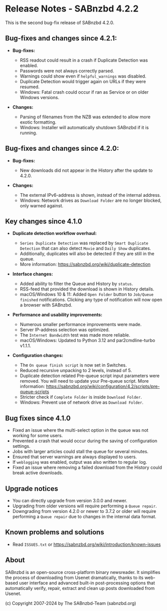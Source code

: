 Release Notes - SABnzbd 4.2.2
=========================================================

This is the second bug-fix release of SABnzbd 4.2.0.

## Bug-fixes and changes since 4.2.1:

* **Bug-fixes:**
    * RSS readout could result in a crash if Duplicate Detection was enabled.
    * Passwords were not always correctly parsed.
    * Warnings could show even if `helpful_warnings` was disabled.
    * Duplicate Detection would trigger again on URLs if they were resumed.
    * Windows: Fatal crash could occur if ran as Service or on older Windows versions.

* **Changes:**
    * Parsing of filenames from the NZB was extended to allow more exotic formatting.
    * Windows: Installer will automatically shutdown SABnzbd if it is running.

## Bug-fixes and changes since 4.2.0:

* **Bug-fixes:**
    * New downloads did not appear in the History after the update to 4.2.0.

* **Changes:**
    * The external IPv6-address is shown, instead of the internal address.
    * Windows: Network drives as `Download Folder` are no longer blocked, only warned against.

## Key changes since 4.1.0

* **Duplicate detection workflow overhaul:**
    * `Series Duplicate Detection` was replaced by `Smart Duplicate Detection`
      that can also detect `Movie` and `Daily Show` duplicates.
    * Additionally, duplicates will also be detected if they are still in the queue.
    * More information: https://sabnzbd.org/wiki/duplicate-detection

* **Interface changes:**
    * Added ability to filter the Queue and History by `status`.
    * RSS-feed that provided the download is shown in History details.
    * macOS/Windows 10 & 11: Added `Open Folder` button to `Job/Queue finished` notifications.
      Clicking any type of notification will now open a browser with SABnzbd.

* **Performance and usability improvements:**
    * Numerous smaller performance improvements were made.
    * Server IP-address selection was optimized.
    * The `Internet Bandwidth` test was made more reliable.
    * macOS/Windows: Updated to Python 3.12 and par2cmdline-turbo v1.1.1.

* **Configuration changes:**
    * The `On queue finish script` is now set in Switches.
    * Reduced recursive unpacking to 2 levels, instead of 5.
    * Duplicate detection related Pre-queue script input parameters were removed.
      You will need to update your Pre-queue script.
      More information: https://sabnzbd.org/wiki/configuration/4.2/scripts/pre-queue-scripts
    * Stricter check if `Complete Folder` is inside `Download Folder`.
    * Windows: Prevent use of network drive as `Download Folder`.

## Bug fixes since 4.1.0

* Fixed an issue where the multi-select option in the queue was not working for some users.
* Prevented a crash that would occur during the saving of configuration settings.
* Jobs with larger articles could stall the queue for several minutes.
* Ensured that server warnings are always displayed to users.
* If `weblogging` was enabled, output was also written to regular log.
* Fixed an issue where removing a failed download from the History could break active downloads.

## Upgrade notices

* You can directly upgrade from version 3.0.0 and newer.
* Upgrading from older versions will require performing a `Queue repair`.
* Downgrading from version 4.2.0 or newer to 3.7.2 or older will require
  performing a `Queue repair` due to changes in the internal data format.

## Known problems and solutions

* Read `ISSUES.txt` or https://sabnzbd.org/wiki/introduction/known-issues

## About
SABnzbd is an open-source cross-platform binary newsreader.
It simplifies the process of downloading from Usenet dramatically, thanks to its web-based
user interface and advanced built-in post-processing options that automatically verify, repair,
extract and clean up posts downloaded from Usenet.

(c) Copyright 2007-2024 by The SABnzbd-Team (sabnzbd.org)
